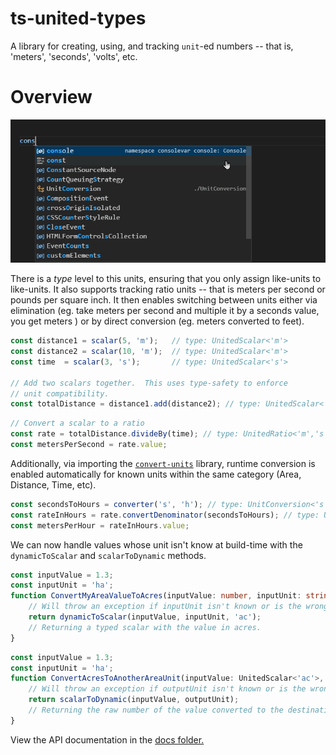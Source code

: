 # ts-united-types

A library for creating, using, and tracking  `unit`-ed numbers -- that is, 'meters', 'seconds', 'volts', etc.

# Overview

![Animated code example](docs/UnitTypes.gif)

There is a _type_ level to this units, ensuring that you only assign like-units to like-units.  It also supports tracking
ratio units -- that is meters per second or pounds per square inch.  It then enables switching between units either via
elimination (eg. take meters per second and multiple it by a seconds value, you get meters ) or by direct conversion 
(eg. meters converted to feet).

```typescript
const distance1 = scalar(5, 'm');	// type: UnitedScalar<'m'>
const distance2 = scalar(10, 'm');	// type: UnitedScalar<'m'>
const time  = scalar(3, 's');		// type: UnitedScalar<'s'>

// Add two scalars together.  This uses type-safety to enforce 
// unit compatibility.
const totalDistance = distance1.add(distance2); // type: UnitedScalar<'m'>
```

```typescript
// Convert a scalar to a ratio
const rate = totalDistance.divideBy(time); // type: UnitedRatio<'m','s'>, meters/second
const metersPerSecond = rate.value;
```


Additionally, via importing the [`convert-units`](https://github.com/convert-units/convert-units) library, runtime conversion
is enabled automatically for known units within the same category (Area, Distance, Time, etc).

```typescript
const secondsToHours = converter('s', 'h');	// type: UnitConversion<'s', 'h'>
const rateInHours = rate.convertDenominator(secondsToHours); // type: UnitedRatio<'m','h'> now meters/hour and the value has changed accordingly.
const metersPerHour = rateInHours.value;
```

We can now handle values whose unit isn't know at build-time with the `dynamicToScalar` and `scalarToDynamic` methods.
```typescript
const inputValue = 1.3;
const inputUnit = 'ha';
function ConvertMyAreaValueToAcres(inputValue: number, inputUnit: string): UnitedScalar<'ac'> {
    // Will throw an exception if inputUnit isn't known or is the wrong kind of unit (in this case, not area).
    return dynamicToScalar(inputValue, inputUnit, 'ac');
    // Returning a typed scalar with the value in acres. 
}
```

```typescript
const inputValue = 1.3;
const inputUnit = 'ha';
function ConvertAcresToAnotherAreaUnit(inputValue: UnitedScalar<'ac'>, outputUnit: string): number {
    // Will throw an exception if outputUnit isn't known or is the wrong kind of unit (in this case, not area).
    return scalarToDynamic(inputValue, outputUnit); 
    // Returning the raw number of the value converted to the destination unit.
}
```


View the API documentation in the [docs folder.](docs/generated/modules.md)